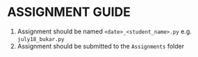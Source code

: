 # ASSIGNMENT GUIDE

1. Assignment should be named `<date>_<student_name>.py` e.g. `july18_bukar.py`
2. Assignment should be submitted to the `Assignments` folder